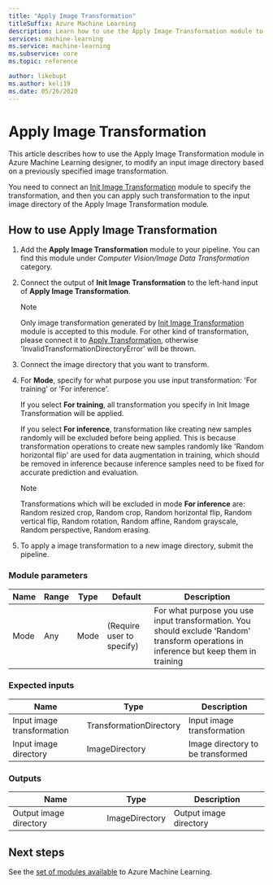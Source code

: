 ```yaml
---
title: "Apply Image Transformation"
titleSuffix: Azure Machine Learning
description: Learn how to use the Apply Image Transformation module to apply an image transformation to a image directory.
services: machine-learning
ms.service: machine-learning
ms.subservice: core
ms.topic: reference

author: likebupt
ms.author: keli19
ms.date: 05/26/2020
---
```

# Apply Image Transformation 

This article describes how to use the Apply Image Transformation module in Azure Machine Learning designer, to modify an input image directory based on a previously specified image transformation.  

You need to connect an [Init Image Transformation](init-image-transformation.md) module to specify the transformation, and then you can apply such transformation to the input image directory of the Apply Image Transformation module.

## How to use Apply Image Transformation  

1. Add the **Apply Image Transformation** module to your pipeline. You can find this module under *Computer Vision/Image Data Transformation* category. 

2. Connect the output of **Init Image Transformation** to the left-hand input of **Apply Image Transformation**.

     > [!NOTE]
     > Only image transformation generated by [Init Image Transformation](init-image-transformation.md) module is accepted to this module. For other kind of transformation, please connect it to [Apply Transformation](apply-transformation.md), otherwise 'InvalidTransformationDirectoryError' will be thrown.


3. Connect the image directory that you want to transform.

4. For **Mode**, specify for what purpose you use input transformation: 'For training' or 'For inference'. 

   If you select **For training**, all transformation you specify in Init Image Transformation will be applied.

   If you select **For inference**, transformation like creating new samples randomly will be excluded before being applied. This is because transformation operations to create new samples randomly like 'Random horizontal flip' are used for data augmentation in training, which should be removed in inference because inference samples need to be fixed for accurate prediction and evaluation.

   > [!NOTE]
   > Transformations which will be excluded in mode **For inference** are: Random resized crop, Random crop, Random horizontal flip, Random vertical flip, Random rotation, Random affine, Random grayscale, Random perspective, Random erasing.

5. To apply a image transformation to a new image directory, submit the pipeline.  

### Module parameters

| Name | Range | Type | Default                   | Description                              |
| ---- | ----- | ---- | ------------------------- | ---------------------------------------- |
| Mode | Any   | Mode | (Require user to specify) | For what purpose you use input transformation. You should exclude 'Random' transform operations in inference but keep them in training |

### Expected inputs  

| Name                       | Type                    | Description                       |
| -------------------------- | ----------------------- | --------------------------------- |
| Input image transformation | TransformationDirectory | Input image transformation        |
| Input image directory      | ImageDirectory          | Image directory to be transformed |

### Outputs  

| Name                   | Type           | Description            |
| ---------------------- | -------------- | ---------------------- |
| Output image directory | ImageDirectory | Output image directory |

## Next steps

See the [set of modules available](module-reference.md) to Azure Machine Learning. 
